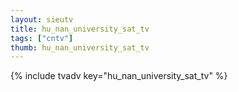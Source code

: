 ```yaml
--- 
layout: sieutv
title: hu_nan_university_sat_tv
tags: ["cntv"]
thumb: hu_nan_university_sat_tv
---
```

{% include tvadv key="hu_nan_university_sat_tv" %}
